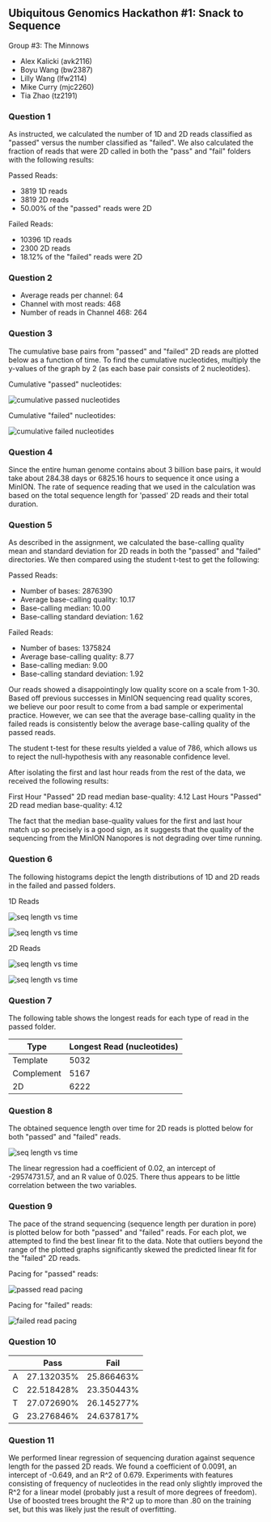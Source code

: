 ## Ubiquitous Genomics Hackathon #1: Snack to Sequence

Group #3: The Minnows
 - Alex Kalicki (avk2116)
 - Boyu Wang (bw2387)
 - Lilly Wang (lfw2114)
 - Mike Curry (mjc2260)
 - Tia Zhao (tz2191)


### Question 1

As instructed, we calculated the number of 1D and 2D reads classified as
"passed" versus the number classified as "failed". We also calculated the
fraction of reads that were 2D called in both the "pass" and "fail" folders with
the following results:

Passed Reads:
 - 3819 1D reads
 - 3819 2D reads
 - 50.00% of the "passed" reads were 2D

Failed Reads:
 - 10396 1D reads
 - 2300 2D reads
 - 18.12% of the "failed" reads were 2D

### Question 2

- Average reads per channel: 64
- Channel with most reads: 468
- Number of reads in Channel 468: 264

### Question 3

The cumulative base pairs from "passed" and "failed" 2D reads are plotted below
as a function of time. To find the cumulative nucleotides, multiply the y-values
of the graph by 2 (as each base pair consists of 2 nucleotides).

Cumulative "passed" nucleotides:

![cumulative passed nucleotides](images/question3_pass.png)

Cumulative "failed" nucleotides:

![cumulative failed nucleotides](images/question3_fail.png)

### Question 4

Since the entire human genome contains about 3 billion base pairs, it would take
about 284.38 days or 6825.16 hours to sequence it once using a MinION.
The rate of sequence reading that we used in the calculation was based on the
total sequence length for 'passed' 2D reads and their total duration.

### Question 5

As described in the assignment, we calculated the base-calling quality mean
and standard deviation for 2D reads in both the "passed" and "failed"
directories. We then compared using the student t-test to get the following:

Passed Reads:
 - Number of bases: 2876390
 - Average base-calling quality: 10.17
 - Base-calling median: 10.00
 - Base-calling standard deviation: 1.62

Failed Reads:
 - Number of bases: 1375824
 - Average base-calling quality: 8.77
 - Base-calling median: 9.00
 - Base-calling standard deviation: 1.92

Our reads showed a disappointingly low quality score on a scale from 1-30. Based
off previous successes in MinION sequencing read quality scores, we believe our
poor result to come from a bad sample or experimental practice. However, we can
see that the average base-calling quality in the failed reads is consistently
below the average base-calling quality of the passed reads.

The student t-test for these results yielded a value of 786, which allows us to
reject the null-hypothesis with any reasonable confidence level.

After isolating the first and last hour reads from the rest of the data, we
received the following results:

First Hour "Passed" 2D read median base-quality: 4.12
Last Hours "Passed" 2D read median base-quality: 4.12

The fact that the median base-quality values for the first and last hour match
up so precisely is a good sign, as it suggests that the quality of the
sequencing from the MinION Nanopores is not degrading over time running.



### Question 6

The following histograms depict the length distributions of 1D and 2D reads in
the failed and passed folders.

1D Reads

![seq length vs time](images/1D-Pass.png)

![seq length vs time](images/1D-Fail.png)

2D Reads

![seq length vs time](images/2D-Pass.png)

![seq length vs time](images/2D-Fail.png)

### Question 7

The following table shows the longest reads for each type of read in the passed
folder.

| Type       | Longest Read (nucleotides) |
|------------|----------------------------|
| Template   | 5032                       |
| Complement | 5167                       |
| 2D         | 6222                       |

### Question 8

The obtained sequence length over time for 2D reads is plotted below for both
"passed" and "failed" reads.

![seq length vs time](images/q8_plot.png)

The linear regression had a coefficient of 0.02, an intercept of -29574731.57,
and an R value of 0.025. There thus appears to be little correlation between
the two variables.

### Question 9

The pace of the strand sequencing (sequence length per duration in pore) is
plotted below for both "passed" and "failed" reads. For each plot, we attempted
to find the best linear fit to the data. Note that outliers beyond the range of
the plotted graphs significantly skewed the predicted linear fit for the
"failed" 2D reads.

Pacing for "passed" reads:

![passed read pacing](images/question9_pass.png)

Pacing for "failed" reads:

![failed read pacing](images/question9_fail.png)

### Question 10

|   | Pass       | Fail       |
|---|------------|------------|
| A | 27.132035% | 25.866463% |
| C | 22.518428% | 23.350443% |
| T | 27.072690% | 26.145277% |
| G | 23.276846% | 24.637817% |

### Question 11

We performed linear regression of sequencing duration against sequence
length for the passed 2D reads. We found a coefficient of 0.0091, an
intercept of -0.649, and an R^2 of 0.679. Experiments with features
consisting of frequency of nucleotides in the read only slightly
improved the R^2 for a linear model (probably just a result of more
degrees of freedom). Use of boosted trees brought the R^2 up to more
than .80 on the training set, but this was likely just the result of
overfitting.
